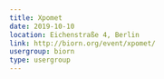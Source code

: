 ```yaml
---
title: Xpomet
date: 2019-10-10
location: Eichenstraße 4, Berlin
link: http://biorn.org/event/xpomet/
usergroup: biorn
type: usergroup
---
```

